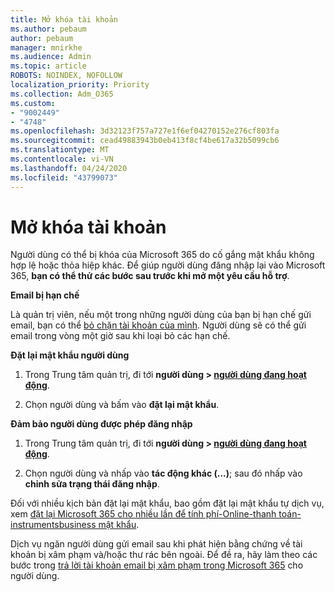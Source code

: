 ```yaml
---
title: Mở khóa tài khoản
ms.author: pebaum
author: pebaum
manager: mnirkhe
ms.audience: Admin
ms.topic: article
ROBOTS: NOINDEX, NOFOLLOW
localization_priority: Priority
ms.collection: Adm_O365
ms.custom:
- "9002449"
- "4748"
ms.openlocfilehash: 3d32123f757a727e1f6ef04270152e276cf803fa
ms.sourcegitcommit: cead49883943b0eb413f8cf4be617a32b5099cb6
ms.translationtype: MT
ms.contentlocale: vi-VN
ms.lasthandoff: 04/24/2020
ms.locfileid: "43799073"
---
```

# <a name="unlocking-an-account"></a>Mở khóa tài khoản

Người dùng có thể bị khóa của Microsoft 365 do cố gắng mật khẩu không hợp lệ hoặc thỏa hiệp khác. Để giúp người dùng đăng nhập lại vào Microsoft 365, **bạn có thể thử các bước sau trước khi mở một yêu cầu hỗ trợ**. 

**Email bị hạn chế**

Là quản trị viên, nếu một trong những người dùng của bạn bị hạn chế gửi email, bạn có thể [bỏ chặn tài khoản của mình](https://docs.microsoft.com/microsoft-365/security/office-365-security/removing-user-from-restricted-users-portal-after-spam). Người dùng sẽ có thể gửi email trong vòng một giờ sau khi loại bỏ các hạn chế.

**Đặt lại mật khẩu người dùng**

1. Trong Trung tâm quản trị, đi tới **người dùng > [người dùng đang hoạt động](https://admin.microsoft.com/Adminportal/Home?source=applauncher#/users)**.

2. Chọn người dùng và bấm vào **đặt lại mật khẩu**.

**Đảm bảo người dùng được phép đăng nhập**

1. Trong Trung tâm quản trị, đi tới **người dùng > [người dùng đang hoạt động](https://admin.microsoft.com/Adminportal/Home?source=applauncher#/users)**.

2. Chọn người dùng và nhấp vào **tác động khác (...)**; sau đó nhấp vào **chỉnh sửa trạng thái đăng nhập**.

Đối với nhiều kịch bản đặt lại mật khẩu, bao gồm đặt lại mật khẩu tự dịch vụ, xem [đặt lại Microsoft 365 cho nhiều lần để tính phí-Online-thanh toán-instrumentsbusiness mật khẩu](https://docs.microsoft.com/microsoft-365/admin/add-users/reset-passwords?view=o365-worldwide).

Dịch vụ ngăn người dùng gửi email sau khi phát hiện bằng chứng về tài khoản bị xâm phạm và/hoặc thư rác bên ngoài. Để đề ra, hãy làm theo các bước trong [trả lời tài khoản email bị xâm phạm trong Microsoft 365](https://docs.microsoft.com/office365/securitycompliance/responding-to-a-compromised-email-account) cho người dùng.
